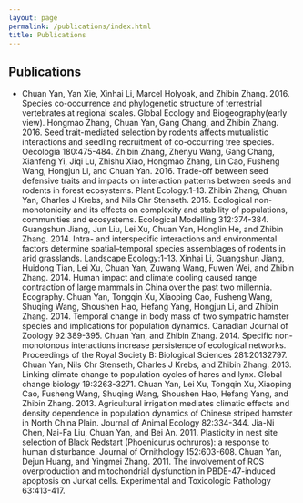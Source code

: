 ```yaml
---
layout: page
permalink: /publications/index.html
title: Publications
---
```

## Publications
 - Chuan Yan, Yan Xie, Xinhai Li, Marcel Holyoak, and Zhibin Zhang. 2016. Species co-occurrence and phylogenetic structure of terrestrial vertebrates at regional scales. Global Ecology and Biogeography(early view).
Hongmao Zhang, Chuan Yan, Gang Chang, and Zhibin Zhang. 2016. Seed trait-mediated selection by rodents affects mutualistic interactions and seedling recruitment of co-occurring tree species. Oecologia 180:475-484.
Zhibin Zhang, Zhenyu Wang, Gang Chang, Xianfeng Yi, Jiqi Lu, Zhishu Xiao, Hongmao Zhang, Lin Cao, Fusheng Wang, Hongjun Li, and Chuan Yan. 2016. Trade-off between seed defensive traits and impacts on interaction patterns between seeds and rodents in forest ecosystems. Plant Ecology:1-13.
Zhibin Zhang, Chuan Yan, Charles J Krebs, and Nils Chr Stenseth. 2015. Ecological non-monotonicity and its effects on complexity and stability of populations, communities and ecosystems. Ecological Modelling 312:374-384.
Guangshun Jiang, Jun Liu, Lei Xu, Chuan Yan, Honglin He, and Zhibin Zhang. 2014. Intra- and interspecific interactions and environmental factors determine spatial–temporal species assemblages of rodents in arid grasslands. Landscape Ecology:1-13.
Xinhai Li, Guangshun Jiang, Huidong Tian, Lei Xu, Chuan Yan, Zuwang Wang, Fuwen Wei, and Zhibin Zhang. 2014. Human impact and climate cooling caused range contraction of large mammals in China over the past two millennia. Ecography.
Chuan Yan, Tongqin Xu, Xiaoping Cao, Fusheng Wang, Shuqing Wang, Shoushen Hao, Hefang Yang, Hongjun Li, and Zhibin Zhang. 2014. Temporal change in body mass of two sympatric hamster species and implications for population dynamics. Canadian Journal of Zoology 92:389-395.
Chuan Yan, and Zhibin Zhang. 2014. Specific non-monotonous interactions increase persistence of ecological networks. Proceedings of the Royal Society B: Biological Sciences 281:20132797.
Chuan Yan, Nils Chr Stenseth, Charles J Krebs, and Zhibin Zhang. 2013. Linking climate change to population cycles of hares and lynx. Global change biology 19:3263-3271.
Chuan Yan, Lei Xu, Tongqin Xu, Xiaoping Cao, Fusheng Wang, Shuqing Wang, Shoushen Hao, Hefang Yang, and Zhibin Zhang. 2013. Agricultural irrigation mediates climatic effects and density dependence in population dynamics of Chinese striped hamster in North China Plain. Journal of Animal Ecology 82:334-344.
Jia-Ni Chen, Nai-Fa Liu, Chuan Yan, and Bei An. 2011. Plasticity in nest site selection of Black Redstart (Phoenicurus ochruros): a response to human disturbance. Journal of Ornithology 152:603-608.
Chuan Yan, Dejun Huang, and Yingmei Zhang. 2011. The involvement of ROS overproduction and mitochondrial dysfunction in PBDE-47-induced apoptosis on Jurkat cells. Experimental and Toxicologic Pathology 63:413-417.


